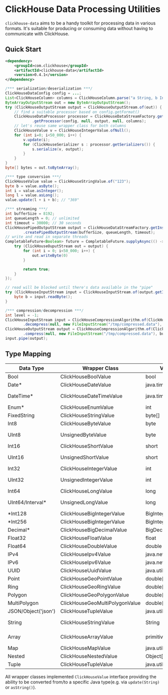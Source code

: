 # ClickHouse Data Processing Utilities

`clickhouse-data` aims to be a handy toolkit for processing data in various formats. It's suitable for producing or consuming data without having to communicate with ClickHouse.

## Quick Start

```xml
<dependency>
    <groupId>com.clickhouse</groupId>
    <artifactId>clickhouse-data</artifactId>
    <version>0.4.1</version>
</dependency>
```

```java
/*** serialization/deserialization ***/
ClickHouseDataConfig config = ...;
List<ClickHouseColumn> columns = ClickHouseColumn.parse("a String, b Int32");
ByteArrayOutputStream out = new ByteArrayOutputStream();
try (ClickHouseOutputStream output = ClickHouseOutputStream.of(out)) {
    // find a suitable processor based on config.getFormat()
    ClickHouseDataProcessor processor = ClickHouseDataStreamFactory.getInstance()
            .getProcessor(config, null, output, null, columns);
    // let's reuse same wrapper class for both columns
    ClickHouseValue v = ClickHouseIntegerValue.ofNull();
    for (int i=0; i<50_000; i++) {
        v.update(i);
        for (ClickHouseSerializer s : processor.getSerializers()) {
            s.serialize(v, output);
        }
    }
}
byte[] bytes = out.toByteArray();

/*** type conversion ***/
ClickHouseValue value = ClickHouseStringValue.of("123");
byte b = value.asByte();
int i = value.asInteger();
long l = value.asLong();
value.update(l + i + b); // "369"

/*** streaming ***/
int bufferSize = 8192;
int queueLength = 0; // unlimited
int timeout = 30000; // 30 seconds
ClickHousePipedOutputStream output = ClickHouseDataStreamFactory.getInstance()
        .createPipedOutputStream(bufferSize, queueLength, timeout);
// write and read in separate threads
CompletableFuture<Boolean> future = CompletableFuture.supplyAsync(() -> {
    try (ClickHouseOuputStream out = output) {
        for (int i = 0; i<50_000; i++) {
            out.writeByte(0)
        }

        return true;
    }
});

// read will be blocked until there's data available in the "pipe"
try (ClickHouseInputStream input = ClickHouseInputStream.of(output.getInputStream(), new FileInputStream("/tmp/mine.txt"))) { // read consolidated input streams
    byte b = input.readByte();
}

/*** compression/decompression ***/
int level = -1;
ClickHouseInputStream input = ClickHouseCompressionAlgorithm.of(ClickHouseCompression.ZSTD)
        .decompress(null, new FileInputStream("/tmp/compressed.data"), bufferSize, level, null);
ClickHouseOutputStream output = ClickHouseCompressionAlgorithm.of(ClickHouseCompression.LZ4)
        .compress(null, new FileInputStream("/tmp/compressed.data"), bufferSize, level, null);
input.pipe(output);
```

## Type Mapping

| Data Type           | Wrapper Class                  | Value Class             | Remark                                          |
| ------------------- | ------------------------------ | ----------------------- | ----------------------------------------------- |
| Bool                | ClickHouseBoolValue            | bool                    |                                                 |
| Date\*              | ClickHouseDateValue            | java.time.LocalDate     |                                                 |
| DateTime\*          | ClickHouseDateTimeValue        | java.time.LocalDateTime | or java.time.OffsetDateTime if there's timezone |
| Enum\*              | ClickHouseEnumValue            | int                     |                                                 |
| FixedString         | ClickHouseStringValue          | byte[]                  |                                                 |
| Int8                | ClickHouseByteValue            | byte                    |                                                 |
| UInt8               | UnsignedByteValue              | byte                    | or short when widen_unsigned_types=true         |
| Int16               | ClickHouseShortValue           | short                   |                                                 |
| UInt16              | UnsignedShortValue             | short                   | or int when widen_unsigned_types=true           |
| Int32               | ClickHouseIntegerValue         | int                     |                                                 |
| UInt32              | UnsignedIntegerValue           | int                     | or long when widen_unsigned_types=true          |
| Int64               | ClickHouseLongValue            | long                    |                                                 |
| UInt64/Interval\*   | UnsignedLongValue              | long                    | or BigInteger when widen_unsigned_types=true    |
| \*Int128            | ClickHouseBigIntegerValue      | BigInteger              |                                                 |
| \*Int256            | ClickHouseBigIntegerValue      | BigInteger              |                                                 |
| Decimal\*           | ClickHouseBigDecimalValue      | BigDecimal              |                                                 |
| Float32             | ClickHouseFloatValue           | float                   |                                                 |
| Float64             | ClickHouseDoubleValue          | double                  |                                                 |
| IPv4                | ClickHouseIpv4Value            | java.net.Inet4Address   |                                                 |
| IPv6                | ClickHouseIpv6Value            | java.net.Inet6Address   |                                                 |
| UUID                | ClickHouseUuidValue            | java.util.UUID          |                                                 |
| Point               | ClickHouseGeoPointValue        | double[2]               |                                                 |
| Ring                | ClickHouseGeoRingValue         | double[][]              |                                                 |
| Polygon             | ClickHouseGeoPolygonValue      | double[][][]            |                                                 |
| MultiPolygon        | ClickHouseGeoMultiPolygonValue | double[][][][]          |                                                 |
| JSON/Object('json') | ClickHouseTupleValue           | java.util.List          |                                                 |
| String              | ClickHouseStringValue          | String                  | or byte[] when use_binary_string=true           |
| Array               | ClickHouseArrayValue           | primitive array         | or Object array when use_objects_in_array=true  |
| Map                 | ClickHouseMapValue             | java.util.Map           |                                                 |
| Nested              | ClickHouseNestedValue          | Object[][]              |                                                 |
| Tuple               | ClickHouseTupleValue           | java.util.List          |                                                 |

All wrapper classes implemented `ClickHouseValue` interface providing the ability to be converted from/to a specific Java type(e.g. via `update(String)` or `asString()`).
